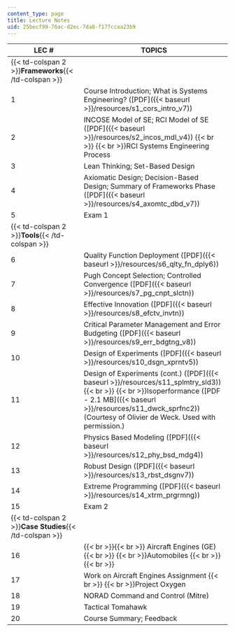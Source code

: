 ```yaml
---
content_type: page
title: Lecture Notes
uid: 25becf99-76ac-d2ec-7da8-f177ccaa23b9
---
```


| LEC # | TOPICS |
| --- | --- |
| {{< td-colspan 2 >}}**Frameworks**{{< /td-colspan >}} ||
| 1 | Course Introduction; What is Systems Engineering? ([PDF]({{< baseurl >}}/resources/s1_cors_intro_v7)) |
| 2 | INCOSE Model of SE; RCI Model of SE ([PDF]({{< baseurl >}}/resources/s2_incos_mdl_v4))  {{< br >}}  {{< br >}}RCI Systems Engineering Process |
| 3 | Lean Thinking; Set-Based Design |
| 4 | Axiomatic Design; Decision-Based Design; Summary of Frameworks Phase ([PDF]({{< baseurl >}}/resources/s4_axomtc_dbd_v7)) |
| 5 | Exam 1 |
| {{< td-colspan 2 >}}**Tools**{{< /td-colspan >}} ||
| 6 | Quality Function Deployment ([PDF]({{< baseurl >}}/resources/s6_qlty_fn_dply6)) |
| 7 | Pugh Concept Selection; Controlled Convergence ([PDF]({{< baseurl >}}/resources/s7_pg_cnpt_slctn)) |
| 8 | Effective Innovation ([PDF]({{< baseurl >}}/resources/s8_efctv_invtn)) |
| 9 | Critical Parameter Management and Error Budgeting ([PDF]({{< baseurl >}}/resources/s9_err_bdgtng_v8)) |
| 10 | Design of Experiments ([PDF]({{< baseurl >}}/resources/s10_dsgn_xprntv5)) |
| 11 | Design of Experiments (cont.) ([PDF]({{< baseurl >}}/resources/s11_splmtry_sld3))  {{< br >}}  {{< br >}}Isoperformance ([PDF - 2.1 MB]({{< baseurl >}}/resources/s11_dwck_sprfnc2)) (Courtesy of Olivier de Weck. Used with permission.) |
| 12 | Physics Based Modeling ([PDF]({{< baseurl >}}/resources/s12_phy_bsd_mdg4)) |
| 13 | Robust Design ([PDF]({{< baseurl >}}/resources/s13_rbst_dsgnv7)) |
| 14 | Extreme Programming ([PDF]({{< baseurl >}}/resources/s14_xtrm_prgrmng)) |
| 15 | Exam 2 |
| {{< td-colspan 2 >}}**Case Studies**{{< /td-colspan >}} ||
| 16 |  {{< br >}}{{< br >}} Aircraft Engines (GE)  {{< br >}}  {{< br >}}Automobiles {{< br >}}{{< br >}}  |
| 17 | Work on Aircraft Engines Assignment  {{< br >}}  {{< br >}}Project Oxygen |
| 18 | NORAD Command and Control (Mitre) |
| 19 | Tactical Tomahawk |
| 20 | Course Summary; Feedback